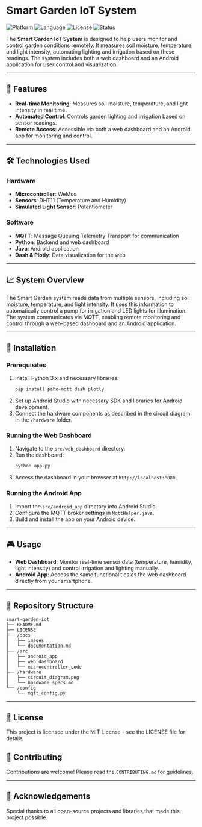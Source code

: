 
# Smart Garden IoT System

![Platform](https://img.shields.io/badge/platform-IoT%20%7C%20Android%20%7C%20Web-blue)
![Language](https://img.shields.io/badge/language-Python%20%7C%20Java%20%7C%20MicroPython-green)
![License](https://img.shields.io/badge/license-MIT-brightgreen)
![Status](https://img.shields.io/badge/status-active-success)

The **Smart Garden IoT System** is designed to help users monitor and control garden conditions remotely. It measures soil moisture, temperature, and light intensity, automating lighting and irrigation based on these readings. The system includes both a web dashboard and an Android application for user control and visualization.

---

## 🌟 Features

- **Real-time Monitoring**: Measures soil moisture, temperature, and light intensity in real time.
- **Automated Control**: Controls garden lighting and irrigation based on sensor readings.
- **Remote Access**: Accessible via both a web dashboard and an Android app for monitoring and control.

---

## 🛠️ Technologies Used

### Hardware
- **Microcontroller**: WeMos
- **Sensors**: DHT11 (Temperature and Humidity)
- **Simulated Light Sensor**: Potentiometer

### Software
- **MQTT**: Message Queuing Telemetry Transport for communication
- **Python**: Backend and web dashboard
- **Java**: Android application
- **Dash & Plotly**: Data visualization for the web

---

## 📈 System Overview

The Smart Garden system reads data from multiple sensors, including soil moisture, temperature, and light intensity. It uses this information to automatically control a pump for irrigation and LED lights for illumination. The system communicates via MQTT, enabling remote monitoring and control through a web-based dashboard and an Android application.

---

## 🚀 Installation

### Prerequisites

1. Install Python 3.x and necessary libraries:
   ```bash
   pip install paho-mqtt dash plotly
   ```
2. Set up Android Studio with necessary SDK and libraries for Android development.
3. Connect the hardware components as described in the circuit diagram in the `/hardware` folder.

### Running the Web Dashboard

1. Navigate to the `src/web_dashboard` directory.
2. Run the dashboard:
   ```bash
   python app.py
   ```
3. Access the dashboard in your browser at `http://localhost:8080`.

### Running the Android App

1. Import the `src/android_app` directory into Android Studio.
2. Configure the MQTT broker settings in `MqttHelper.java`.
3. Build and install the app on your Android device.

---

## 🎮 Usage

- **Web Dashboard**: Monitor real-time sensor data (temperature, humidity, light intensity) and control irrigation and lighting manually.
- **Android App**: Access the same functionalities as the web dashboard directly from your smartphone.

---

## 📂 Repository Structure

```plaintext
smart-garden-iot
├── README.md
├── LICENSE
├── /docs
│   ├── images
│   └── documentation.md
├── /src
│   ├── android_app
│   ├── web_dashboard
│   └── microcontroller_code
├── /hardware
│   ├── circuit_diagram.png
│   └── hardware_specs.md
└── /config
    └── mqtt_config.py
```

---

## 📜 License

This project is licensed under the MIT License - see the LICENSE file for details.

## 🤝 Contributing

Contributions are welcome! Please read the `CONTRIBUTING.md` for guidelines.

---

## 💬 Acknowledgements

Special thanks to all open-source projects and libraries that made this project possible.

